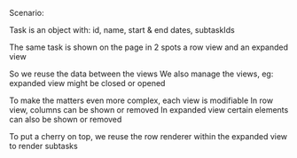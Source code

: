 Scenario:

Task is an object with:
id, name, start & end dates, subtaskIds

The same task is shown on the page in 2 spots
a row view and an expanded view

So we reuse the data between the views
We also manage the views, eg: expanded view might be closed or opened

To make the matters even more complex, each view is modifiable
In row view, columns can be shown or removed
In expanded view certain elements can also be shown or removed

To put a cherry on top, we reuse the row renderer within the expanded view
to render subtasks

